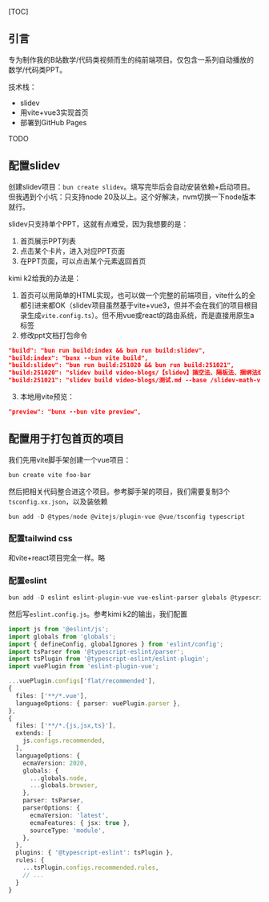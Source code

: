 [TOC]

## 引言

专为制作我的B站数学/代码类视频而生的纯前端项目。仅包含一系列自动播放的数学/代码类PPT。

技术栈：

- slidev
- 用vite+vue3实现首页
- 部署到GitHub Pages

TODO

## 配置slidev

创建slidev项目：`bun create slidev`。填写完毕后会自动安装依赖+启动项目。但我遇到个小坑：只支持node 20及以上。这个好解决，nvm切换一下node版本就行。

slidev只支持单个PPT，这就有点难受，因为我想要的是：

1. 首页展示PPT列表
2. 点击某个卡片，进入对应PPT页面
3. 在PPT页面，可以点击某个元素返回首页

kimi k2给我的办法是：

1. 首页可以用简单的HTML实现，也可以做一个完整的前端项目，vite什么的全都引进来都OK（slidev项目虽然基于vite+vue3，但并不会在我们的项目根目录生成`vite.config.ts`）。但不用vue或react的路由系统，而是直接用原生a标签
2. 修改ppt文档打包命令

```json
"build": "bun run build:index && bun run build:slidev",
"build:index": "bunx --bun vite build",
"build:slidev": "bun run build:251020 && bun run build:251021",
"build:251020": "slidev build video-blogs/【slidev】插空法、隔板法、捆绑法综合练习1.md --base /slidev-math-videos/251020/ --out ../dist/251020",
"build:251021": "slidev build video-blogs/测试.md --base /slidev-math-videos/251021/ --out ../dist/251021",
```

3. 本地用vite预览：

```json
"preview": "bunx --bun vite preview",
```

## 配置用于打包首页的项目

我们先用vite脚手架创建一个vue项目：

```powershell
bun create vite foo-bar
```

然后把相关代码整合进这个项目。参考脚手架的项目，我们需要复制3个`tsconfig.xx.json`，以及装依赖

```powershell
bun add -D @types/node @vitejs/plugin-vue @vue/tsconfig typescript
```

### 配置tailwind css

和vite+react项目完全一样。略

### 配置eslint

```powershell
bun add -D eslint eslint-plugin-vue vue-eslint-parser globals @typescript-eslint/parser @typescript-eslint/eslint-plugin
```

然后写`eslint.config.js`。参考kimi k2的输出，我们配置

```ts
import js from '@eslint/js';
import globals from 'globals';
import { defineConfig, globalIgnores } from 'eslint/config';
import tsParser from '@typescript-eslint/parser';
import tsPlugin from '@typescript-eslint/eslint-plugin';
import vuePlugin from 'eslint-plugin-vue';

...vuePlugin.configs['flat/recommended'],
{
  files: ['**/*.vue'],
  languageOptions: { parser: vuePlugin.parser },
},
{
  files: ['**/*.{js,jsx,ts}'],
  extends: [
    js.configs.recommended,
  ],
  languageOptions: {
    ecmaVersion: 2020,
    globals: {
      ...globals.node,
      ...globals.browser,
    },
    parser: tsParser,
    parserOptions: {
      ecmaVersion: 'latest',
      ecmaFeatures: { jsx: true },
      sourceType: 'module',
    },
  },
  plugins: { '@typescript-eslint': tsPlugin },
  rules: {
    ...tsPlugin.configs.recommended.rules,
    // ...
  }
}
```
